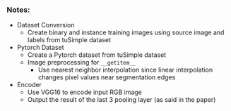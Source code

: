 ### Notes:

- Dataset Conversion
    - Create binary and instance training images using source image and labels from tuSimple dataset
- Pytorch Dataset
    - Create a Pytorch dataset from tuSimple dataset
    - Image preprocessing for `__getitem__`
        - Use nearest neighbor interpolation since linear interpolation changes pixel values near segmentation edges
- Encoder
    - Use VGG16 to encode input RGB image
    - Output the result of the last 3 pooling layer (as said in the paper)
    
